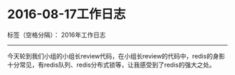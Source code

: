 ﻿# 2016-08-17工作日志

标签（空格分隔）： 2016年工作日志

---

今天轮到我们小组的小组长review代码，在小组长review的代码中，redis的身影十分常见，有redis队列、redis分布式锁等，让我感受到了redis的强大之处。




